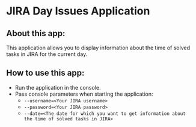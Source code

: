 ﻿JIRA Day Issues Application
======================

## About this app:
	
This application allows you to display information about the time of solved tasks in JIRA for the current day.

## How to use this app:

 - Run the application in the console.
 - Pass console parameters when starting the application:
     -	`--username=<Your JIRA username>`
	 -	`--password=<Your JIRA password>`	
	 -	`--date=<The date for which you want to get information about the time of solved tasks in JIRA>`

